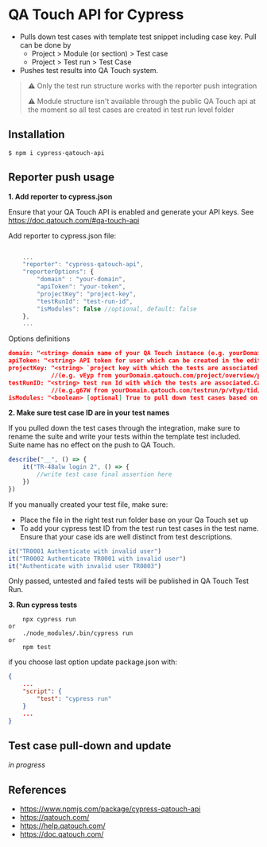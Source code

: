 # QA Touch API for Cypress

* Pulls down test cases with template test snippet including case key. Pull can be done by
  * Project > Module (or section) > Test case
  * Project > Test run > Test Case
* Pushes test results into QA Touch system.

> ⚠️ Only the test run structure works with the reporter push integration
> 
> ⚠️ Module structure isn't available through the public QA Touch api at the moment so all test cases are created in test run level folder

## Installation

```shell
$ npm i cypress-qatouch-api
```

## Reporter push usage
**1. Add reporter to cypress.json**
   
Ensure that your QA Touch API is enabled and generate your API keys. See https://doc.qatouch.com/#qa-touch-api

Add reporter to cypress.json file:

```Javascript

    ...
    "reporter": "cypress-qatouch-api",
    "reporterOptions": {
        "domain" : "your-domain",
        "apiToken": "your-token",
        "projectKey": "project-key",
        "testRunId": "test-run-id",
        "isModules": false //optional, default: false
    },
    ...

```
Options definitions

```Json
domain: "<string> domain name of your QA Touch instance (e.g. yourDomain.qatouch.com)"
apiToken: "<string> API token for user which can be created in the edit profile menu in your domain login"
projectKey: "<string> `project key with which the tests are associated. Can be found in the browser URI when on your project page"
            //(e.g. vEyp from yourDomain.qatouch.com/project/overview/p/vEyp)
testRunID: "<string> test run Id with which the tests are associated.Can be found in the browser URI when on your test run page"
            //(e.g.g67W from yourDomain.qatouch.com/testrun/p/vEyp/tid/g67W)
isModules: "<boolean> [optional] True to pull down test cases based on project > modules structure." Default: false
```
**2. Make sure test case ID are in your test names**

If you pulled down the test cases through the integration, make sure to rename the suite and write your tests within the template test included.
Suite name has no effect on the push to QA Touch.

```Javascript
describe("__", () => {
    it("TR-48alw login 2", () => {
        //write test case final assertion here
    })
})
```

If you manually created your test file, make sure:
* Place the file in the right test run folder base on your Qa Touch set up
* To add your cypress test ID from the test run test cases in the test name. Ensure that your case ids are well distinct from test descriptions.
 
```Javascript
it("TR0001 Authenticate with invalid user")
it("TR0002 Authenticate TR0001 with invalid user")
it("Authenticate with invalid user TR0003")
```

Only passed, untested and failed tests will be published in QA Touch Test Run.

**3. Run cypress tests**
```shell
    npx cypress run
or
    ./node_modules/.bin/cypress run
or
    npm test
```

if you choose last option update package.json with:
```json
{
    ...
    "script": {
        "test": "cypress run"
    }
    ...
}
```


## Test case pull-down and update

*in progress*

## References
- https://www.npmjs.com/package/cypress-qatouch-api
- https://qatouch.com/
- https://help.qatouch.com/
- https://doc.qatouch.com/

